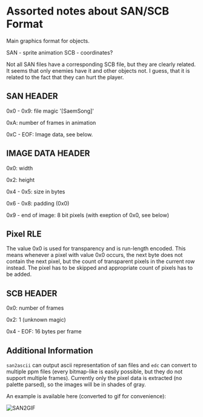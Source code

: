 Assorted notes about SAN/SCB Format
===================================

Main graphics format for objects.

SAN - sprite animation
SCB - coordinates?

Not all SAN files have a corresponding SCB file, but they are clearly related.
It seems that only enemies have it and other objects not. I guess, that it is
related to the fact that they can hurt the player.

SAN HEADER
----------

0x0 - 0x9: file magic '[SaemSong]'

0xA: number of frames in animation

0xC - EOF: Image data, see below.

IMAGE DATA HEADER
-----------------

0x0: width

0x2: height

0x4 - 0x5: size in bytes

0x6 - 0x8: padding (0x0)

0x9 - end of image: 8 bit pixels (with exeption of 0x0, see below)

Pixel RLE
---------

The value 0x0 is used for transparency and is run-length encoded.
This means whenever a pixel with value 0x0 occurs, the next byte does not
contain the next pixel, but the count of transparent pixels in the current
row instead. The pixel has to be skipped and appropriate count of pixels
has to be added.

SCB HEADER
----------

0x0: number of frames

0x2: 1 (unknown magic)

0x4 - EOF: 16 bytes per frame

Additional Information
----------------------

```san2ascii``` can output ascii representation of san files and ```edc```
can convert to multiple ppm files (every bitmap-like is easily possible,
but they do not support multiple frames).
Currently only the pixel data is extracted (no palette parsed), so the images
will be in shades of gray.

An example is available here (converted to gif for convenience):

![SAN2GIF](imgs/eracha_light.gif)
